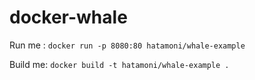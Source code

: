 # docker-whale

Run me : `docker run -p 8080:80 hatamoni/whale-example`

Build me: `docker build -t hatamoni/whale-example .`
